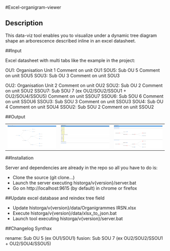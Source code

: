 #Excel-organigram-viewer

## Description

This data-viz tool enables you to visualize under a dynamic tree diagram shape an arborescence described inline in an excel datasheet.

##Input

Excel datasheet with multi tabs like the example in the project:

OU1: Organisation Unit 1										Comment on unit OU1
	SOU5: Sub OU 5												Comment on unit SOU5
	SOU3: Sub OU 3												Comment on unit SOU3
													
OU2: Organisation Unit 2										Comment on unit OU2
	SOU2: Sub OU 2												Comment on unit SOU2
		SSOU7: Sub SOU 7 (ex OU2/SOU2/SSOU1 + OU2/SOU4/SSOU5)	Comment on unit SSOU7
		SSOU6: Sub SOU 6										Comment on unit SSOU6
		SSOU3: Sub SOU 3										Comment on unit SSOU3
	SOU4: Sub OU 4												Comment on unit SOU4
		SSOU2: Sub SOU 2										Comment on unit SSOU2


##Output

<table>
<tr> 
    <td> <img src="./screenshots/organigram_by_year.png" alt="Drawing" style="width: 250px;"/> </td> 
    <td> <img src="./screenshots/search.png" alt="Drawing" style="width: 250px;"/> </td>
	<td> <img src="./screenshots/search_results.png" alt="Drawing" style="width: 250px;"/> </td> 
</tr> 
</table>


##Installation

Server and dependencies are already in the repo so all you have to do is:

- Clone the source (git clone...)
- Launch the server executing historga/v{version}/server.bat
- Go on http://localhost:9615 (by default) in chrome or firefox

##Update excel database and reindex tree field

- Update historga/v{version}/data/Organigrammes IRSN.xlsx
- Execute historga/v{version}/data/xlsx_to_json.bat
- Launch tool executing historga/v{version}/server.bat

##Changelog Synthax

rename: Sub OU 5 (ex OU1/SOU1)
fusion: Sub SOU 7 (ex OU2/SOU2/SSOU1 + OU2/SOU4/SSOU5)


